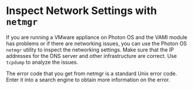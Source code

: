 # Inspect Network Settings with `netmgr`

If you are running a VMware appliance on Photon OS and the VAMI module has problems or if there are networking issues, you can use the Photon OS `netmgr` utility to inspect the networking settings. Make sure that the IP addresses for the DNS server and other infrastructure are correct. Use `tcpdump` to analyze the issues. 

The error code that you get from netmgr is a standard Unix error code. Enter it into a search engine to obtain more information on the error.